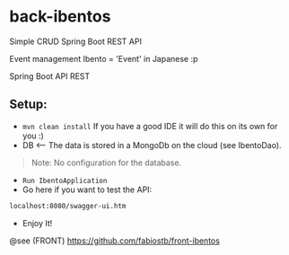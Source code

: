 # back-ibentos
Simple CRUD Spring Boot REST API

Event management
Ibento = 'Event' in Japanese :p

Spring Boot API REST

## Setup:
- ``` mvn clean install ``` If you have a good IDE it will do this on its own for you :) 
- DB <-- The data is stored in a MongoDb on the cloud (see IbentoDao). 
> Note: No configuration for the database.
- ``` Run IbentoApplication ```
- Go here if you want to test the API:
```sh
localhost:8080/swagger-ui.htm
```
- Enjoy It!

@see (FRONT) https://github.com/fabiostb/front-ibentos
